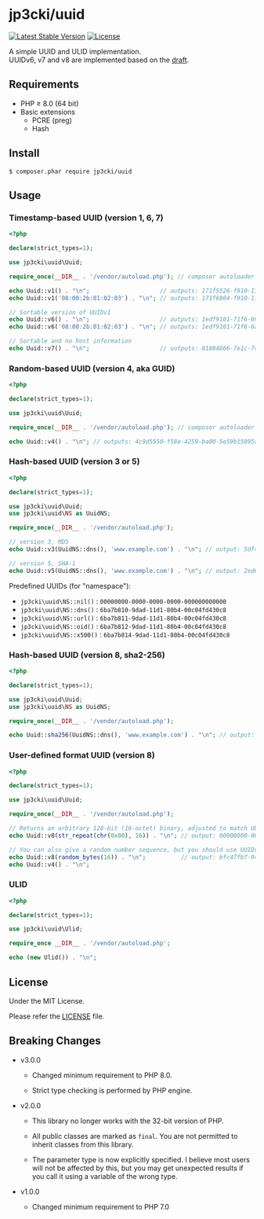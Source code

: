 jp3cki/uuid
===========

[![Latest Stable Version](https://poser.pugx.org/jp3cki/uuid/v)](//packagist.org/packages/jp3cki/uuid)
[![License](https://poser.pugx.org/jp3cki/uuid/license)](//packagist.org/packages/jp3cki/uuid)

A simple UUID and ULID implementation.<br>
UUIDv6, v7 and v8 are implemented based on the [draft](https://www.ietf.org/archive/id/draft-ietf-uuidrev-rfc4122bis-03.txt).

Requirements
------------

* PHP ≥ 8.0 (64 bit)
* Basic extensions
    - PCRE (preg)
    - Hash


Install
-------

```
$ composer.phar require jp3cki/uuid
```


Usage
-----

### Timestamp-based UUID (version 1, 6, 7)

```php
<?php

declare(strict_types=1);

use jp3cki\uuid\Uuid;

require_once(__DIR__ . '/vendor/autoload.php'); // composer autoloader

echo Uuid::v1() . "\n";                    // outputs: 171f5526-f910-11ed-88b6-ea8c2b49d6b3
echo Uuid::v1('08:00:2b:01:02:03') . "\n"; // outputs: 171f6804-f910-11ed-bae3-08002b010203

// Sortable version of UUIDv1
echo Uuid::v6() . "\n";                    // outputs: 1edf9101-71f6-69a8-9474-0ea6f6ebdfa1
echo Uuid::v6('08:00:2b:01:02:03') . "\n"; // outputs: 1edf9101-71f6-6a7a-a7fb-08002b010203

// Sortable and no host information
echo Uuid::v7() . "\n";                    // outputs: 01884666-7e1c-7cc2-a6e0-34adc6d76b52
```

### Random-based UUID (version 4, aka GUID)

```php
<?php

declare(strict_types=1);

use jp3cki\uuid\Uuid;

require_once(__DIR__ . '/vendor/autoload.php'); // composer autoloader

echo Uuid::v4() . "\n"; // outputs: 4c9d5550-f58e-4259-ba00-5e59b15895a0
```

### Hash-based UUID (version 3 or 5)

```php
<?php

declare(strict_types=1);

use jp3cki\uuid\Uuid;
use jp3cki\uuid\NS as UuidNS;

require_once(__DIR__ . '/vendor/autoload.php');

// version 3, MD5
echo Uuid::v3(UuidNS::dns(), 'www.example.com') . "\n"; // output: 5df41881-3aed-3515-88a7-2f4a814cf09e

// version 5, SHA-1
echo Uuid::v5(UuidNS::dns(), 'www.example.com') . "\n"; // output: 2ed6657d-e927-568b-95e1-2665a8aea6a2
```

Predefined UUIDs (for "namespace"):

* `jp3cki\uuid\NS::nil()` : `00000000-0000-0000-0000-000000000000`
* `jp3cki\uuid\NS::dns()` : `6ba7b810-9dad-11d1-80b4-00c04fd430c8`
* `jp3cki\uuid\NS::url()` : `6ba7b811-9dad-11d1-80b4-00c04fd430c8`
* `jp3cki\uuid\NS::oid()` : `6ba7b812-9dad-11d1-80b4-00c04fd430c8`
* `jp3cki\uuid\NS::x500()` : `6ba7b814-9dad-11d1-80b4-00c04fd430c8`


### Hash-based UUID (version 8, sha2-256)

```php
<?php

declare(strict_types=1);

use jp3cki\uuid\Uuid;
use jp3cki\uuid\NS as UuidNS;

require_once(__DIR__ . '/vendor/autoload.php');

echo Uuid::sha256(UuidNS::dns(), 'www.example.com') . "\n"; // output: 401835fd-a627-870a-873f-ed73f2bc5b2c

```


### User-defined format UUID (version 8)

```php
<?php

declare(strict_types=1);

use jp3cki\uuid\Uuid;

require_once(__DIR__ . '/vendor/autoload.php');

// Returns an arbitrary 128-bit (16-octet) binary, adjusted to match UUIDv8.
echo Uuid::v8(str_repeat(chr(0x00), 16)) . "\n"; // output: 00000000-0000-8000-8000-000000000000

// You can also give a random number sequence, but you should use UUIDv4.
echo Uuid::v8(random_bytes(16)) . "\n";          // output: bfc47fb7-948f-8833-87e0-cae07c85d30d
echo Uuid::v4() . "\n";

```

### ULID

```php
<?php

declare(strict_types=1);

use jp3cki\uuid\Ulid;

require_once __DIR__ . '/vendor/autoload.php';

echo (new Ulid()) . "\n";

```


License
-------

Under the MIT License.

Please refer the [LICENSE](https://github.com/fetus-hina/uuid/blob/master/LICENSE) file.


Breaking Changes
----------------

- v3.0.0
  - Changed minimum requirement to PHP 8.0.

  - Strict type checking is performed by PHP engine.

- v2.0.0
  - This library no longer works with the 32-bit version of PHP.

  - All public classes are marked as `final`. You are not permitted to inherit classes from this library.

  - The parameter type is now explicitly specified.
    I believe most users will not be affected by this, but you may get unexpected results if you call it using a
    variable of the wrong type.

- v1.0.0
  - Changed minimum requirement to PHP 7.0
